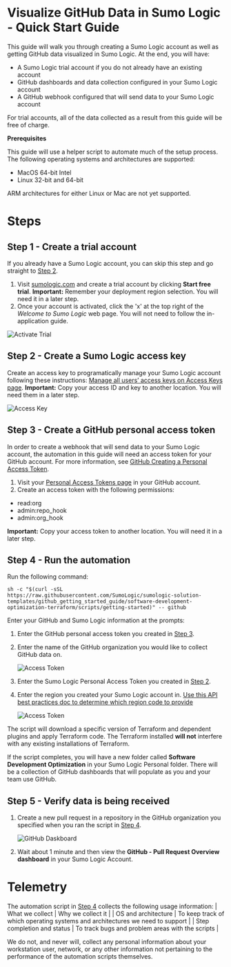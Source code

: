 # Visualize GitHub Data in Sumo Logic - Quick Start Guide

This guide will walk you through creating a Sumo Logic account as well as getting GitHub data visualized in Sumo Logic. At the end, you will have:

- A Sumo Logic trial account if you do not already have an existing account
- GitHub dashboards and data collection configured in your Sumo Logic account
- A GitHub webhook configured that will send data to your Sumo Logic account

For trial accounts, all of the data collected as a result from this guide will be free of charge.

**Prerequisites** 

This guide will use a helper script to automate much of the setup process. The following operating systems and architectures are supported:

- MacOS 64-bit Intel
- Linux 32-bit and 64-bit

ARM architectures for either Linux or Mac are not yet supported.


# Steps

## Step 1 - Create a trial account
If you already have a Sumo Logic account, you can skip this step and go straight to [Step 2](#step-2---create-a-sumo-logic-access-key).

1. Visit [sumologic.com](https://sumologic.com) and create a trial account by clicking **Start free trial**.
**Important:** Remember your deployment region selection. You will need it in a later step.
1. Once your account is activated, click the 'x' at the top right of the *Welcome to Sumo Logic* web page. You will not need to follow the in-application guide.

![Activate Trial](resources/activate-trial.gif)


## Step 2 - Create a Sumo Logic access key
Create an access key to programatically manage your Sumo Logic account following these instructions: [Manage all users’ access keys on Access Keys page](https://help.sumologic.com/Manage/Security/Access-Keys#manage-all-users%E2%80%99-access-keys-on-access-keys-page).
**Important:** Copy your access ID and key to another location. You will need them in a later step.

![Access Key](resources/create-access-key.gif)


## Step 3 - Create a GitHub personal access token

In order to create a webhook that will send data to your Sumo Logic account, the automation in this guide will need an access token for your GitHub account. For more information, see [GitHub Creating a Personal Access Token](https://docs.github.com/en/authentication/keeping-your-account-and-data-secure/creating-a-personal-access-token).

1. Visit your [Personal Access Tokens page](https://github.com/settings/tokens) in your GitHub account.
1. Create an access token with the following permissions:

- read:org
- admin:repo_hook
- admin:org_hook

**Important:** Copy your access token to another location. You will need it in a later step.

## Step 4 - Run the automation

Run the following command:

```
sh -c "$(curl -sSL https://raw.githubusercontent.com/SumoLogic/sumologic-solution-templates/github_getting_started_guide/software-development-optimization-terraform/scripts/getting-started)" -- github
```

Enter your GitHub and Sumo Logic information at the prompts:

1. Enter the GitHub personal access token you created in [Step 3](#step-3---create-a-github-personal-access-token).
1. Enter the name of the GitHub organization you would like to collect GitHub data on.

    ![Access Token](resources/github-access-token.png)

1. Enter the Sumo Logic Personal Access Token you created in [Step 2](#step-2---create-a-sumo-logic-access-key).

1. Enter the region you created your Sumo Logic account in. [Use this API best practices doc to determine which region code to provide](https://help.sumologic.com/APIs/General-API-Information/Sumo-Logic-Endpoints-and-Firewall-Security#how-can-i-determine-which-endpoint-i-should-use)

    ![Access Token](resources/sumo-logic-access-token.png)

The script will download a specific version of Terraform and dependent plugins and apply Terraform code. The Terraform installed **will not** interfere with any existing installations of Terraform.

If the script completes, you will have a new folder called **Software Development Optimization** in your Sumo Logic Personal folder. There will be a collection of GitHub dashboards that will populate as you and your team use GitHub.

## Step 5 - Verify data is being received

1. Create a new pull request in a repository in the GitHub organization you specified when you ran the script in [Step 4](#step-4---run-the-automation).

    ![GitHub Daskboard](resources/github-pull-requests-dashboard.gif)

1. Wait about 1 minute and then view the **GitHub - Pull Request Overview dashboard** in your Sumo Logic Account.


# Telemetry
The automation script in [Step 4](#step-4---run-the-automation) collects the following usage information:
| What we collect | Why we collect it |
| OS and architecture | To keep track of which operating systems and architectures we need to support |
| Step completion and status | To track bugs and problem areas with the scripts |

We do not, and never will, collect any personal information about your workstation user, network, or any other information not pertaining to the performance of the automation scripts themselves.
